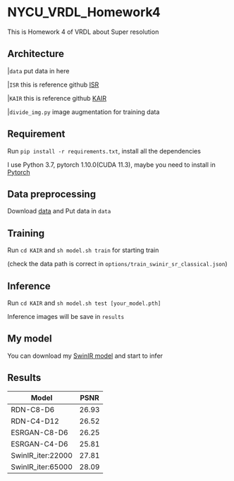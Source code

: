 # NYCU_VRDL_Homework4
This is Homework 4 of VRDL about Super resolution 
## Architecture
|```data``` put data in here

|```ISR``` this is reference github [ISR](https://github.com/idealo/image-super-resolution)

|```KAIR``` this is reference github [KAIR](https://github.com/cszn/KAIR)

|```divide_img.py``` image augmentation for training data
## Requirement
Run ```pip install -r requirements.txt```, install all the dependencies

I use Python 3.7, pytorch 1.10.0(CUDA 11.3), maybe you need to install in [Pytorch](https://pytorch.org/get-started/locally/)
## Data preprocessing
Download [data](https://drive.google.com/file/d/1GL_Rh1N-WjrvF_-YOKOyvq0zrV6TF4hb/view?usp=sharing)
and Put data in ```data```
## Training
Run ```cd KAIR``` and ```sh model.sh train``` for starting train

(check the data path is correct in ```options/train_swinir_sr_classical.json```)
## Inference

Run ```cd KAIR``` and ```sh model.sh test [your_model.pth]``` 

Inference images will be save in ```results```
## My model
You can download my [SwinIR model](https://drive.google.com/file/d/1GUr-rxpzaY3KqfF0vLweKMQu72T_uZQT/view?usp=sharing) and start to infer
## Results
|Model|PSNR|
|---|--|
|RDN-C8-D6|26.93 
|RDN-C4-D12|26.52
|ESRGAN-C8-D6|26.25
|ESRGAN-C4-D6|25.81
|SwinIR_iter:22000|27.81
|SwinIR_iter:65000|28.09